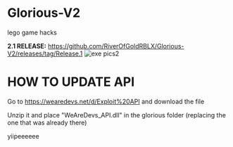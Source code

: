 # Glorious-V2
lego game hacks

**2.1 RELEASE:**
https://github.com/RiverOfGoldRBLX/Glorious-V2/releases/tag/Release.1
![exe pics2](https://user-images.githubusercontent.com/110769767/206927651-449d2ef5-9b01-462a-ae1a-a9fbd36db2f5.png)

# HOW TO UPDATE API
Go to https://wearedevs.net/d/Exploit%20API and download the file  
  
Unzip it and place "WeAreDevs_API.dll" in the glorious folder (replacing the one that was already there)  
  
yiipeeeeee  
  
